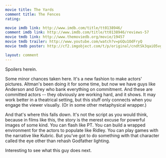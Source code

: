 ```yaml
---
movie title: The Yards
comment title: The Fences
rating: 

movie imdb link: http://www.imdb.com/title/tt0138946/
comment imdb link: http://www.imdb.com/title/tt0138946/reviews-57
movie tmdb link: http://www.themoviedb.org/movie/19457
movie tmdb trailer: http://www.youtube.com/watch?v=pGQu1OdFryQ
movie tmdb poster: http://cf2.imgobject.com/t/p/original/cndtSk3qaiO5vgNrydv2k1KgR9v.jpg

layout: comment
---
```


Spoilers herein.

Some minor chances taken here. It's a new fashion to make actors' pictures. Altman's been doing it for some time, but now we have guys like Anderson and Grey who bank everything on commitment. And these are committed actors -- they obviously are working hard, and it shows. It may work better in a theatrical setting, but this stuff only connects when you engage the viewer visually. (Or in some other metaphysical wrapper.)

And that's where this falls down. It's not the script as you would think, because in films like this, the story is the merest excuse for powerful images of some kind. You can flash like PT. You can build a wrapped environment for the actors to populate like Ridley. You can play games with the narrative like Kubric. But you've got to do something with that character called the eye other than rehash Godfather lighting.

Interesting to see what this guy does next.